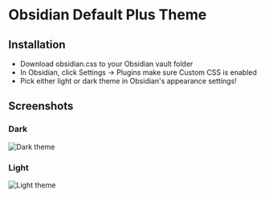 # Obsidian Default Plus Theme

## Installation

- Download obsidian.css to your Obsidian vault folder
- In Obsidian, click Settings -> Plugins make sure Custom CSS is enabled
- Pick either light or dark theme in Obsidian's appearance settings!

## Screenshots

### Dark

![Dark theme](https://github.com/itsgg/obsidian-default-plus/raw/main/screenshots/dark.png)

### Light

![Light theme](https://github.com/itsgg/obsidian-default-plus/raw/main/screenshots/light.png)
